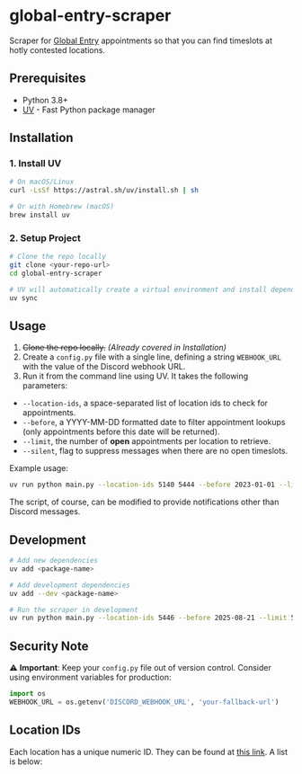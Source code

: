 # global-entry-scraper

Scraper for [Global Entry](https://www.cbp.gov/travel/trusted-traveler-programs/global-entry) appointments so that you can find timeslots at hotly contested locations.

## Prerequisites

- Python 3.8+
- [UV](https://docs.astral.sh/uv/) - Fast Python package manager

## Installation

### 1. Install UV
```bash
# On macOS/Linux
curl -LsSf https://astral.sh/uv/install.sh | sh

# Or with Homebrew (macOS)
brew install uv
```

### 2. Setup Project
```bash
# Clone the repo locally
git clone <your-repo-url>
cd global-entry-scraper

# UV will automatically create a virtual environment and install dependencies
uv sync
```

## Usage

1. ~~Clone the repo locally.~~ *(Already covered in Installation)*
2. Create a `config.py` file with a single line, defining a string `WEBHOOK_URL` with the value of the Discord webhook URL.
3. Run it from the command line using UV. It takes the following parameters:

- `--location-ids`, a space-separated list of location ids to check for appointments.
- `--before`, a YYYY-MM-DD formatted date to filter appointment lookups (only appointments before this date will be returned).
- `--limit`, the number of **open** appointments per location to retrieve.
- `--silent`, flag to suppress messages when there are no open timeslots.

Example usage:
```bash
uv run python main.py --location-ids 5140 5444 --before 2023-01-01 --limit 5 --silent
```

The script, of course, can be modified to provide notifications other than Discord messages.

## Development

```bash
# Add new dependencies
uv add <package-name>

# Add development dependencies  
uv add --dev <package-name>

# Run the scraper in development
uv run python main.py --location-ids 5446 --before 2025-08-21 --limit 5
```

## Security Note

⚠️ **Important**: Keep your `config.py` file out of version control. Consider using environment variables for production:

```python
import os
WEBHOOK_URL = os.getenv('DISCORD_WEBHOOK_URL', 'your-fallback-url')
```

## Location IDs

Each location has a unique numeric ID. They can be found at [this link](https://ttp.cbp.dhs.gov/schedulerapi/locations/?temporary=false&inviteOnly=false&operational=true&serviceName=Global%20Entry). A list is below: